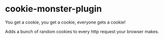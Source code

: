 # cookie-monster-plugin
You get a cookie, you get a cookie, everyone gets a cookie!

Adds a bunch of random cookies to every http request your browser makes.
